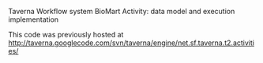 Taverna Workflow system BioMart Activity: data model and execution implementation
 
This code was previously hosted at http://taverna.googlecode.com/svn/taverna/engine/net.sf.taverna.t2.activities/

